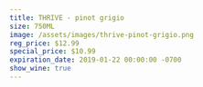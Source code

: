 ```yaml
---
title: THRIVE - pinot grigio
size: 750ML
image: /assets/images/thrive-pinot-grigio.png
reg_price: $12.99
special_price: $10.99
expiration_date: 2019-01-22 00:00:00 -0700
show_wine: true
---
```


